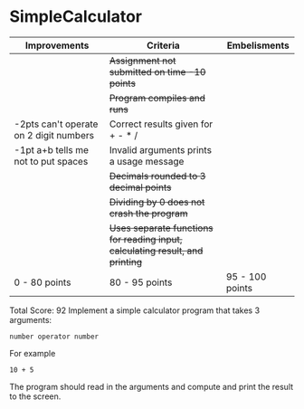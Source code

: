 # SimpleCalculator


|   Improvements    |   Criteria    |   Embelisments    |
| ------------- | ------------- | ------------- |
| | ~~Assignment not submitted on time -10 points~~ | |
| | ~~Program compiles and runs~~ | |
| -2pts can't operate on 2 digit numbers | Correct results given for + - * /| |
| -1pt a+b tells me not to put spaces| Invalid arguments prints a usage message| |
| | ~~Decimals rounded to 3 decimal points~~| |
| | ~~Dividing by 0 does not crash the program~~| |
| | ~~Uses separate functions for reading input, calculating result, and printing~~| |
| 0 - 80 points | 80 - 95 points | 95 - 100 points |

Total Score: 92
Implement a simple calculator program that takes 3 arguments:

```
number operator number
```

For example

```
10 + 5
```

The program should read in the arguments and compute and print the result to the screen.


